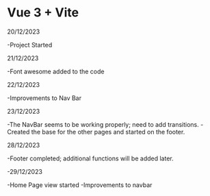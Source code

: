 # Vue 3 + Vite

20/12/2023

-Project Started

21/12/2023

-Font awesome added to the code

22/12/2023

-Improvements to Nav Bar

23/12/2023

-The NavBar seems to be working properly; need to add transitions.
-Created the base for the other pages and started on the footer.

28/12/2023

-Footer completed; additional functions will be added later.

-29/12/2023

-Home Page view started
-Improvements to navbar
